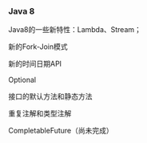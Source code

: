 ### Java 8

Java8的一些新特性：Lambda、Stream；

新的Fork-Join模式

新的时间日期API

Optional

接口的默认方法和静态方法

重复注解和类型注解

CompletableFuture（尚未完成）